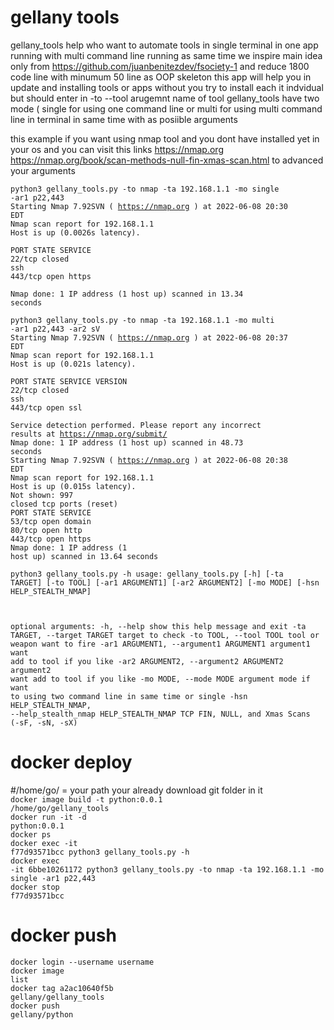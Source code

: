 # gellany tools 
gellany_tools help who want to automate tools in single terminal in one app running with multi command line running as same time
we inspire main idea only from https://github.com/juanbenitezdev/fsociety-1 and reduce 1800 code line with minumum 50 line as OOP skeleton 
this app will help you in update and installing tools or apps without you try to install each it indvidual but should enter in -to --tool arugemnt name of tool
gellany_tools have two mode ( single for using one command line or multi for using multi command line in terminal in same time with as posiible arguments


this example if you want using nmap tool and you dont have installed yet in your os and you can visit this links https://nmap.org https://nmap.org/book/scan-methods-null-fin-xmas-scan.html to advanced your arguments

<code>python3 gellany_tools.py -to nmap -ta 192.168.1.1 -mo single -ar1 p22,443</code><br>
<code>Starting Nmap 7.92SVN ( https://nmap.org ) at 2022-06-08 20:30 EDT</code><br>
<code>Nmap scan report for 192.168.1.1</code><br>
<code>Host is up (0.0026s latency).</code><br>

<code>PORT    STATE  SERVICE</code><br>
<code>22/tcp  closed ssh</code><br>
<code>443/tcp open   https</code><br>


<code>Nmap done: 1 IP address (1 host up) scanned in 13.34 seconds</code><br>

<code>python3 gellany_tools.py -to nmap -ta 192.168.1.1 -mo multi -ar1 p22,443 -ar2 sV</code><br>
<code>Starting Nmap 7.92SVN ( https://nmap.org ) at 2022-06-08 20:37 EDT</code><br>
<code>Nmap scan report for 192.168.1.1</code><br>
<code>Host is up (0.021s latency).</code><br>

<code>PORT    STATE  SERVICE VERSION</code><br>
<code>22/tcp  closed ssh</code><br>
<code>443/tcp open   ssl</code><br>


<code>Service detection performed. Please report any incorrect results at https://nmap.org/submit/ </code><br>
<code>Nmap done: 1 IP address (1 host up) scanned in 48.73 seconds</code><br>
<code>Starting Nmap 7.92SVN ( https://nmap.org ) at 2022-06-08 20:38 EDT</code><br>
<code>Nmap scan report for 192.168.1.1</code><br>
<code>Host is up (0.015s latency).</code><br>
<code>Not shown: 997 closed tcp ports (reset)</code><br>
<code>PORT    STATE SERVICE</code><br>
<code>53/tcp  open  domain</code><br>
<code>80/tcp  open  http</code><br>
<code>443/tcp open  https</code><br>
<code>Nmap done: 1 IP address (1 host up) scanned in 13.64 seconds</code><br>
  
  
  
 <code>python3 gellany_tools.py -h
usage: gellany_tools.py [-h] [-ta TARGET] [-to TOOL] [-ar1 ARGUMENT1] [-ar2 ARGUMENT2] [-mo MODE] [-hsn HELP_STEALTH_NMAP]

optional arguments:
  -h, --help            show this help message and exit
  -ta TARGET, --target TARGET
                        target to check
  -to TOOL, --tool TOOL
                        tool or weapon want to fire
  -ar1 ARGUMENT1, --argument1 ARGUMENT1
                        argument1 want add to tool if you like
  -ar2 ARGUMENT2, --argument2 ARGUMENT2
                        argument2 want add to tool if you like
  -mo MODE, --mode MODE
                        argument mode if want to using two command line in same time or single
  -hsn HELP_STEALTH_NMAP, --help_stealth_nmap HELP_STEALTH_NMAP
   TCP FIN, NULL, and Xmas Scans (-sF, -sN, -sX)</code><br>

# docker deploy
#/home/go/ = your path your already download git folder in it<br>
<code>docker image build -t python:0.0.1 /home/go/gellany_tools</code><br>
<code>docker run -it -d python:0.0.1</code><br>
<code>docker ps</code><br>
<code>docker exec -it f77d93571bcc python3 gellany_tools.py -h</code><br>
<code>docker exec -it 6bbe10261172 python3 gellany_tools.py -to nmap -ta 192.168.1.1 -mo single -ar1 p22,443</code><br>
<code>docker stop f77d93571bcc</code><br>

# docker push
<code>docker login --username username</code><br>
<code>docker image list</code><br>
<code>docker tag a2ac10640f5b gellany/gellany_tools</code><br>
<code>docker push gellany/python</code><br>


